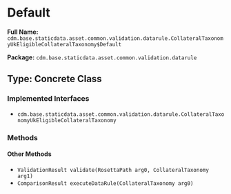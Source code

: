 # Default

**Full Name:** `cdm.base.staticdata.asset.common.validation.datarule.CollateralTaxonomyUkEligibleCollateralTaxonomy$Default`

**Package:** `cdm.base.staticdata.asset.common.validation.datarule`

## Type: Concrete Class

### Implemented Interfaces

- `cdm.base.staticdata.asset.common.validation.datarule.CollateralTaxonomyUkEligibleCollateralTaxonomy`

### Methods

#### Other Methods

- `ValidationResult validate(RosettaPath arg0, CollateralTaxonomy arg1)`
- `ComparisonResult executeDataRule(CollateralTaxonomy arg0)`

